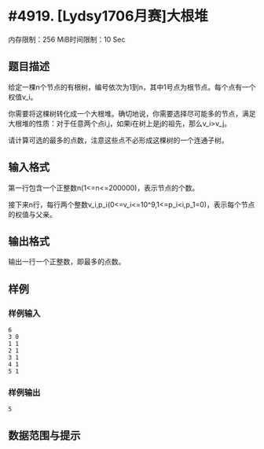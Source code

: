 # #4919. [Lydsy1706月赛]大根堆

内存限制：256 MiB时间限制：10 Sec

## 题目描述

给定一棵n个节点的有根树，编号依次为1到n，其中1号点为根节点。每个点有一个权值v_i。

你需要将这棵树转化成一个大根堆。确切地说，你需要选择尽可能多的节点，满足大根堆的性质：对于任意两个点i,j，如果i在树上是j的祖先，那么v_i>v_j。

请计算可选的最多的点数，注意这些点不必形成这棵树的一个连通子树。

## 输入格式

第一行包含一个正整数n(1<=n<=200000)，表示节点的个数。

接下来n行，每行两个整数v_i,p_i(0<=v_i<=10^9,1<=p_i<i,p_1=0)，表示每个节点的权值与父亲。

## 输出格式

输出一行一个正整数，即最多的点数。

## 样例

### 样例输入

    
    6
    3 0
    1 1
    2 1
    3 1
    4 1
    5 1
    

### 样例输出

    
    5
    

## 数据范围与提示
